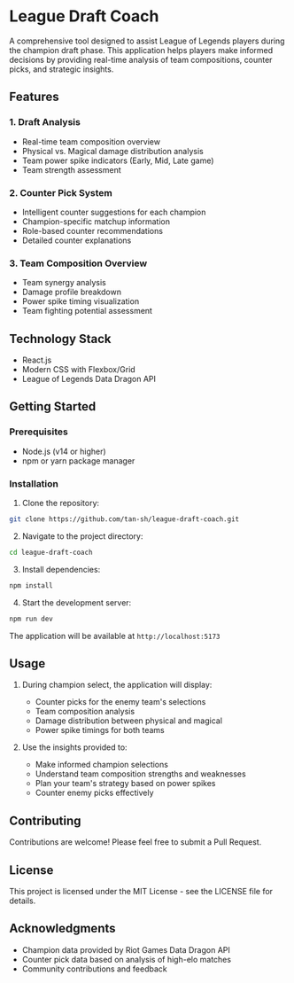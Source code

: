 # League Draft Coach

A comprehensive tool designed to assist League of Legends players during the champion draft phase. This application helps players make informed decisions by providing real-time analysis of team compositions, counter picks, and strategic insights.

## Features

### 1. Draft Analysis
- Real-time team composition overview
- Physical vs. Magical damage distribution analysis
- Team power spike indicators (Early, Mid, Late game)
- Team strength assessment

### 2. Counter Pick System
- Intelligent counter suggestions for each champion
- Champion-specific matchup information
- Role-based counter recommendations
- Detailed counter explanations

### 3. Team Composition Overview
- Team synergy analysis
- Damage profile breakdown
- Power spike timing visualization
- Team fighting potential assessment

## Technology Stack
- React.js
- Modern CSS with Flexbox/Grid
- League of Legends Data Dragon API

## Getting Started

### Prerequisites
- Node.js (v14 or higher)
- npm or yarn package manager

### Installation
1. Clone the repository:
```bash
git clone https://github.com/tan-sh/league-draft-coach.git
```

2. Navigate to the project directory:
```bash
cd league-draft-coach
```

3. Install dependencies:
```bash
npm install
```

4. Start the development server:
```bash
npm run dev
```

The application will be available at `http://localhost:5173`

## Usage

1. During champion select, the application will display:
   - Counter picks for the enemy team's selections
   - Team composition analysis
   - Damage distribution between physical and magical
   - Power spike timings for both teams

2. Use the insights provided to:
   - Make informed champion selections
   - Understand team composition strengths and weaknesses
   - Plan your team's strategy based on power spikes
   - Counter enemy picks effectively

## Contributing

Contributions are welcome! Please feel free to submit a Pull Request.

## License

This project is licensed under the MIT License - see the LICENSE file for details.

## Acknowledgments

- Champion data provided by Riot Games Data Dragon API
- Counter pick data based on analysis of high-elo matches
- Community contributions and feedback
